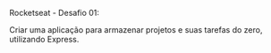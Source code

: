 Rocketseat - Desafio 01:

Criar uma aplicação para armazenar projetos e suas tarefas do zero, utilizando Express.


